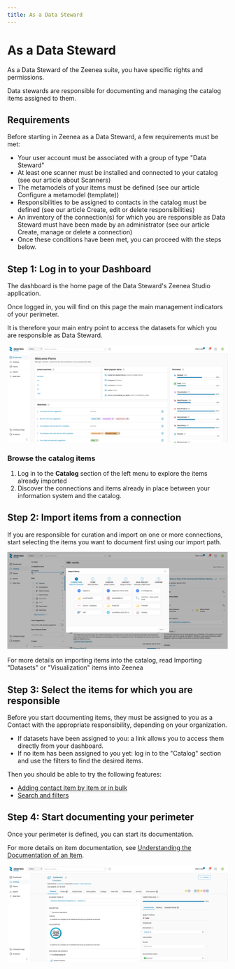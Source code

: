```yaml
---
title: As a Data Steward
---
```


# As a Data Steward

As a Data Steward of the Zeenea suite, you have specific rights and permissions. 

Data stewards are responsible for documenting and managing the catalog items assigned to them.

## Requirements

Before starting in Zeenea as a Data Steward, a few requirements must be met:

* Your user account must be associated with a group of type "Data Steward"
* At least one scanner must be installed and connected to your catalog (see our article about Scanners)
* The metamodels of your items must be defined (see our article Configure a metamodel (template))
* Responsibilities to be assigned to contacts in the catalog must be defined (see our article Create, edit or delete responsibilities)
* An inventory of the connection(s) for which you are responsible as Data Steward must have been made by an administrator (see our article Create, manage or delete a connection)
* Once these conditions have been met, you can proceed with the steps below.

## Step 1: Log in to your Dashboard

The dashboard is the home page of the Data Steward's Zeenea Studio application. 

Once logged in, you will find on this page the main management indicators of your perimeter.

It is therefore your main entry point to access the datasets for which you are responsible as Data Steward.

  ![](./_shared/zeenea-data-steward.png)

### Browse the catalog items 

1. Log in to the **Catalog** section of the left menu to explore the items already imported 
2. Discover the connections and items already in place between your information system and the catalog.

## Step 2: Import items from a connection

If you are responsible for curation and import on one or more connections, start selecting the items you want to document first using our import path.

  ![](./_shared/zeenea-import-dialog.png)

For more details on importing items into the catalog, read Importing "Datasets" or "Visualization" items into Zeenea

## Step 3: Select the items for which you are responsible

Before you start documenting items, they must be assigned to you as a Contact with the appropriate responsibility, depending on your organization.

* If datasets have been assigned to you: a link allows you to access them directly from your dashboard.
* If no item has been assigned to you yet: log in to the "Catalog" section and use the filters to find the desired items.

Then you should be able to try the following features:

* [Adding contact item by item or in bulk](./zeenea-editing-items-in-bulk)
* [Search and filters](./zeenea-studio-search)

## Step 4: Start documenting your perimeter

Once your perimeter is defined, you can start its documentation.

For more details on item documentation, see [Understanding the Documentation of an Item](./zeenea-item-documentation).

  ![](./_shared/zeenea-perimeter.png)

